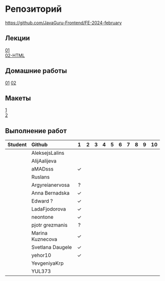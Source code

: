 # Репозиторий
https://github.com/JavaGuru-Frontend/FE-2024-february

## Лекции
[01](https://github.com/JavaGuru-Frontend/FE-2024-february/blob/main/Lesson/01-INTRO/1-%D0%92%D0%B2%D0%BE%D0%B4%D0%BD%D0%B0%D1%8F.pdf)  
[02-HTML](https://github.com/JavaGuru-Frontend/FE-2024-february/blob/main/Lesson/02-HTML/HTML-1.pdf) 

## Домашние работы 
[01](https://github.com/JavaGuru-Frontend/FE-2024-february/blob/main/Homeworks/01/01/homework.md) 
[02](https://github.com/JavaGuru-Frontend/FE-2024-february/blob/main/Homeworks/02/homework.md) 

## Макеты
[1](https://www.figma.com/file/ZQow7y7MzPV5H488WiuteJ/Portfolio-(Copy)?type=design&mode=design&t=ZnCRrnJB9uMaGHDB-1)   
[2](https://www.figma.com/file/j43sa0bZqG82ZYudSjuMsc/FINAL-2?type=design&node-id=0-1&mode=design&t=GjptTZ8jMjGld4) 

## Выполнение работ
| Student               | Github           | 1 | 2 | 3 | 4 | 5 | 6 | 7 | 8 | 9 | 10 | 
| :-------------------- | :--------------- |:-:|:-:|:-:|:-:|:-:|:-:|:-:|:-:|:-:|:--:|
|                       | AleksejsLalins   |   |   |   |   |   |   |   |   |   |    | 
|                       | AlijAalijeva     |   |   |   |   |   |   |   |   |   |    | 
|                       | aMADsss          | ✓ |   |   |   |   |   |   |   |   |    | 
|                       | Ruslans          |   |   |   |   |   |   |   |   |   |    | 
|                       | Argyreianervosa  | ? |   |   |   |   |   |   |   |   |    | 
|                       | Anna Bernadska   | ✓ |   |   |   |   |   |   |   |   |    | 
|                       | Edward         ? | ✓ |   |   |   |   |   |   |   |   |    | 
|                       | LadaFjodorova    | ✓ |   |   |   |   |   |   |   |   |    | 
|                       | neontone         | ✓ |   |   |   |   |   |   |   |   |    | 
|                       | pjotr grezmanis  | ? |   |   |   |   |   |   |   |   |    | 
|                       | Marina Kuznecova | ✓ |   |   |   |   |   |   |   |   |    | 
|                       | Svetlana Daugele | ✓ |   |   |   |   |   |   |   |   |    | 
|                       | yehor10          | ✓ |   |   |   |   |   |   |   |   |    | 
|                       | YevgeniyaKrp     |   |   |   |   |   |   |   |   |   |    | 
|                       | YUL373           |   |   |   |   |   |   |   |   |   |    | 
